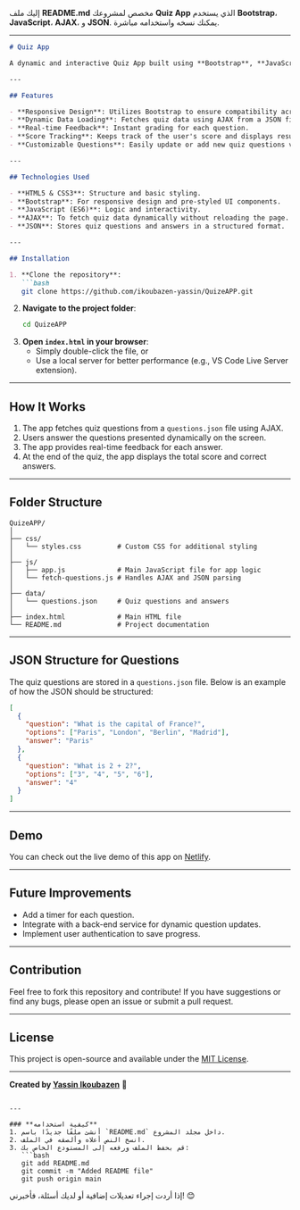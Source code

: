 إليك ملف **README.md** مخصص لمشروعك **Quiz App** الذي يستخدم **Bootstrap**، **JavaScript**، **AJAX**، و **JSON**. يمكنك نسخه واستخدامه مباشرة.

---

```markdown
# Quiz App

A dynamic and interactive Quiz App built using **Bootstrap**, **JavaScript**, **AJAX**, and **JSON**. This app allows users to take quizzes, receive instant feedback, and track their scores.

---

## Features

- **Responsive Design**: Utilizes Bootstrap to ensure compatibility across all devices.
- **Dynamic Data Loading**: Fetches quiz data using AJAX from a JSON file or API.
- **Real-time Feedback**: Instant grading for each question.
- **Score Tracking**: Keeps track of the user's score and displays results at the end.
- **Customizable Questions**: Easily update or add new quiz questions via JSON.

---

## Technologies Used

- **HTML5 & CSS3**: Structure and basic styling.
- **Bootstrap**: For responsive design and pre-styled UI components.
- **JavaScript (ES6)**: Logic and interactivity.
- **AJAX**: To fetch quiz data dynamically without reloading the page.
- **JSON**: Stores quiz questions and answers in a structured format.

---

## Installation

1. **Clone the repository**:
   ```bash
   git clone https://github.com/ikoubazen-yassin/QuizeAPP.git
   ```
2. **Navigate to the project folder**:
   ```bash
   cd QuizeAPP
   ```
3. **Open `index.html` in your browser**:
   - Simply double-click the file, or
   - Use a local server for better performance (e.g., VS Code Live Server extension).

---

## How It Works

1. The app fetches quiz questions from a `questions.json` file using AJAX.
2. Users answer the questions presented dynamically on the screen.
3. The app provides real-time feedback for each answer.
4. At the end of the quiz, the app displays the total score and correct answers.

---

## Folder Structure

```
QuizeAPP/
│
├── css/
│   └── styles.css         # Custom CSS for additional styling
│
├── js/
│   ├── app.js             # Main JavaScript file for app logic
│   └── fetch-questions.js # Handles AJAX and JSON parsing
│
├── data/
│   └── questions.json     # Quiz questions and answers
│
├── index.html             # Main HTML file
└── README.md              # Project documentation
```

---

## JSON Structure for Questions

The quiz questions are stored in a `questions.json` file. Below is an example of how the JSON should be structured:

```json
[
  {
    "question": "What is the capital of France?",
    "options": ["Paris", "London", "Berlin", "Madrid"],
    "answer": "Paris"
  },
  {
    "question": "What is 2 + 2?",
    "options": ["3", "4", "5", "6"],
    "answer": "4"
  }
]
```

---

## Demo

You can check out the live demo of this app on [Netlify](https://yassin-todo-list.netlify.app/).

---

## Future Improvements

- Add a timer for each question.
- Integrate with a back-end service for dynamic question updates.
- Implement user authentication to save progress.

---

## Contribution

Feel free to fork this repository and contribute! If you have suggestions or find any bugs, please open an issue or submit a pull request.

---

## License

This project is open-source and available under the [MIT License](https://opensource.org/licenses/MIT).

---

**Created by [Yassin Ikoubazen](https://github.com/ikoubazen-yassin)** 🎉
```

---

### **كيفية استخدامه**
1. أنشئ ملفًا جديدًا باسم `README.md` داخل مجلد المشروع.
2. انسخ النص أعلاه وألصقه في الملف.
3. قم بحفظ الملف ورفعه إلى المستودع الخاص بك:
   ```bash
   git add README.md
   git commit -m "Added README file"
   git push origin main
   ```

إذا أردت إجراء تعديلات إضافية أو لديك أسئلة، فأخبرني! 😊
